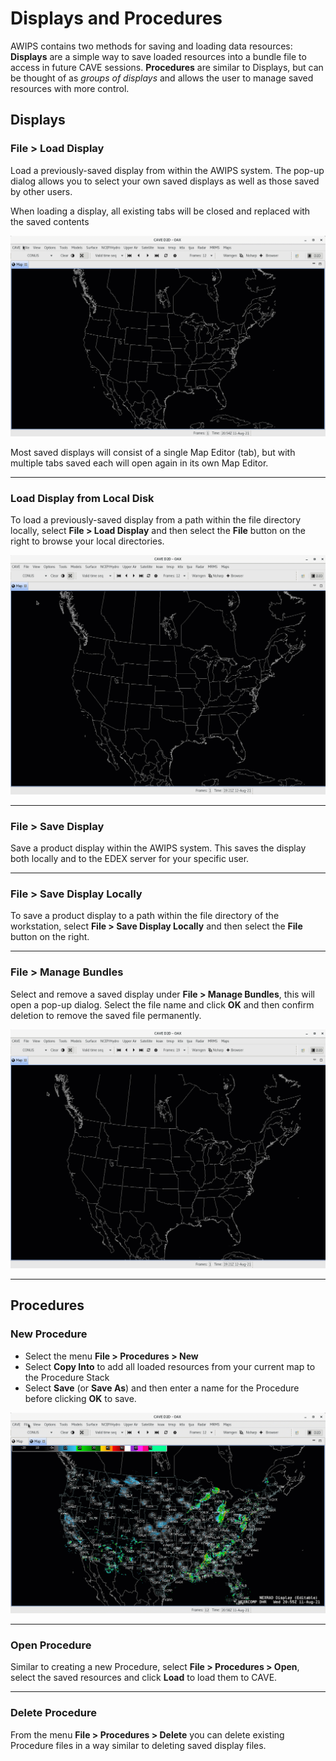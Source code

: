 # Displays and Procedures
AWIPS contains two methods for saving and loading data resources: **Displays** are a simple way to save loaded resources into a bundle file to access in future CAVE sessions.  **Procedures** are similar to Displays, but can be thought of as *groups of displays* and allows the user to manage saved resources with more control.


##  Displays

### **File > Load Display**

Load a previously-saved display from within the AWIPS system.  The pop-up dialog allows you to select your own saved displays as well as those saved by other users.

When loading a display, all existing tabs will be closed and replaced with the saved contents

![image](../images/load-display.gif)

Most saved displays will consist of a single Map Editor (tab), but with multiple tabs saved each will open again in its own Map Editor.

---

### **Load Display from Local Disk**

To load a previously-saved display from a path within the file directory locally, select **File > Load Display** and then select the **File** button on the right to browse your local directories.

![image](../images/load-local-display.gif)

---

### **File > Save Display**

Save a product display within the AWIPS system. This saves the display both locally and to the EDEX server for your specific user.

---

### **File > Save Display Locally**

To save a product display to a path within the file directory of the workstation, select **File > Save Display Locally** and then select the **File** button on the right.

---

### **File > Manage Bundles**

Select and remove a saved display under **File > Manage Bundles**, this will open a pop-up dialog.  Select the file name and click **OK** and then confirm deletion to remove the saved file permanently.

![image](../images/delete-display.gif)

---

## Procedures

### New Procedure

* Select the menu **File > Procedures > New**
* Select **Copy Into** to add all loaded resources from your current map to the Procedure Stack
* Select **Save** (or **Save As**) and then enter a name for the Procedure before clicking **OK** to save.

![image](../images/save-procedure.gif)

---

### Open Procedure

Similar to creating a new Procedure, select **File > Procedures > Open**, select the saved resources and click **Load** to load them to CAVE.

---

### Delete Procedure

From the menu  **File > Procedures > Delete** you can delete existing Procedure files in a way similar to deleting saved display files.
